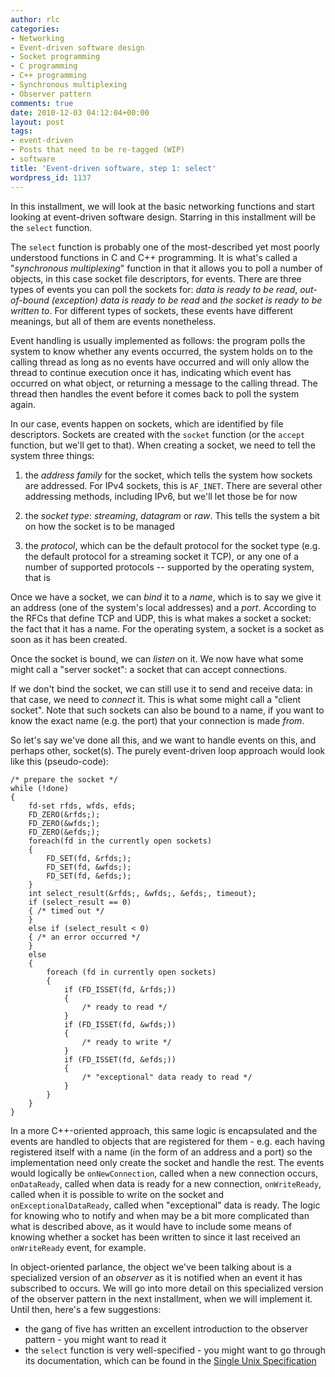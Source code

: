 ```yaml
---
author: rlc
categories:
- Networking
- Event-driven software design
- Socket programming
- C programming
- C++ programming
- Synchronous multiplexing
- Observer pattern
comments: true
date: 2010-12-03 04:12:04+00:00
layout: post
tags:
- event-driven
- Posts that need to be re-tagged (WIP)
- software
title: 'Event-driven software, step 1: select'
wordpress_id: 1137
---
```


In this installment, we will look at the basic networking functions and start looking at event-driven software design. Starring in this installment will be the `select` function.

<!--more-->

The `select` function is probably one of the most-described yet most poorly understood functions in C and C++ programming. It is what's called a "_synchronous multiplexing_" function in that it allows you to poll a number of objects, in this case socket file descriptors, for events. There are three types of events you can poll the sockets for: _data is ready to be read_, _out-of-bound (exception) data is ready to be read_ and _the socket is ready to be written to_. For different types of sockets, these events have different meanings, but all of them are events nonetheless.

Event handling is usually implemented as follows: the program polls the system to know whether any events occurred, the system holds on to the calling thread as long as no events have occurred and will only allow the thread to continue execution once it has, indicating which event has occurred on what object, or returning a message to the calling thread. The thread then handles the event before it comes back to poll the system again.

In our case, events happen on sockets, which are identified by file descriptors. Sockets are created with the `socket` function (or the `accept` function, but we'll get to that). When creating a socket, we need to tell the system three things:

1. the _address family_ for the socket, which tells the system how sockets are addressed. For IPv4 sockets, this is `AF_INET`. There are several other addressing methods, including IPv6, but we'll let those be for now

2. the _socket type_: _streaming_, _datagram_ or _raw_. This tells the system a bit on how the socket is to be managed

3. the _protocol_, which can be the default protocol for the socket type (e.g. the default protocol for a streaming socket it TCP), or any one of a number of supported protocols -- supported by the operating system, that is

Once we have a socket, we can _bind_ it to a _name_, which is to say we give it an address (one of the system's local addresses) and a _port_. According to the RFCs that define TCP and UDP, this is what makes a socket a socket: the fact that it has a name. For the operating system, a socket is a socket as soon as it has been created.

Once the socket is bound, we can _listen_ on it. We now have what some might call a "server socket": a socket that can accept connections.

If we don't bind the socket, we can still use it to send and receive data: in that case, we need to _connect_ it. This is what some might call a "client socket". Note that such sockets can also be bound to a name, if you want to know the exact name (e.g. the port) that your connection is made _from_.

So let's say we've done all this, and we want to handle events on this, and perhaps other, socket(s). The purely event-driven loop approach would look like this (pseudo-code):

    /* prepare the socket */
    while (!done)
    {
        fd-set rfds, wfds, efds;
        FD_ZERO(&rfds;);
        FD_ZERO(&wfds;);
        FD_ZERO(&efds;);
        foreach(fd in the currently open sockets)
        {
            FD_SET(fd, &rfds;);
            FD_SET(fd, &wfds;);
            FD_SET(fd, &efds;);
        }
        int select_result(&rfds;, &wfds;, &efds;, timeout);
        if (select_result == 0)
        { /* timed out */
        }
        else if (select_result < 0)
        { /* an error occurred */
        }
        else
        {
            foreach (fd in currently open sockets)
            {
                if (FD_ISSET(fd, &rfds;))
                {
                    /* ready to read */
                }
                if (FD_ISSET(fd, &wfds;))
                {
                    /* ready to write */
                }
                if (FD_ISSET(fd, &efds;))
                {
                    /* "exceptional" data ready to read */
                }
            }
        }
    }

In a more C++-oriented approach, this same logic is encapsulated and the events are handled to objects that are registered for them - e.g. each having registered itself with a name (in the form of an address and a port) so the implementation need only create the socket and handle the rest. The events would logically be `onNewConnection`, called when a new connection occurs, `onDataReady`, called when data is ready for a new connection, `onWriteReady`, called when it is possible to write on the socket and `onExceptionalDataReady`, called when "exceptional" data is ready. The logic for knowing who to notify and when may be a bit more complicated than what is described above, as it would have to include some means of knowing whether a socket has been written to since it last received an `onWriteReady` event, for example.

In object-oriented parlance, the object we've been talking about is a specialized version of an _observer_ as it is notified when an event it has subscribed to occurs. We will go into more detail on this specialized version of the observer pattern in the next installment, when we will implement it. Until then, here's a few suggestions:

- the gang of five has written an excellent introduction to the observer pattern - you might want to read it
- the `select` function is very well-specified - you might want to go through its documentation, which can be found in the [Single Unix Specification](http://www.unix.org/single_unix_specification/)